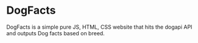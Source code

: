 # DogFacts
DogFacts is a simple pure JS, HTML, CSS website that hits the dogapi API and outputs Dog facts based on breed. 
